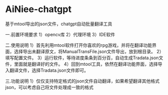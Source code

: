 # AiNiee-chatgpt
基于mtool导出的json文件，chatgpt自动批量翻译工具



一.前置环境要求
1）opencv库
2）代理环境
3）IDE软件


二.使用说明
1）首先利用mtool软件打开你喜欢的rpg游戏，并将在翻译功能界面，选择导出未翻译原文，将ManualTransFile.json文件导出，放到根目录。
2）填写配置文件。
3）运行软件，等待进度条条到百分百，自动生成Tradata.json文件，里面就是翻译好的文件。
4）回到mtool工具，依然在翻译功能界面，选择导入翻译文件，选择Tradata.json文件即可。


三.功能说明
1）仅仅支持特定格式的json文件自动翻译，如果希望翻译其他格式json，可以考虑自己将文件处理成一致的格式

